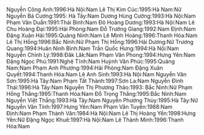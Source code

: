Nguyễn Công Anh:1996:Hà Nội:Nam
Lê Thị Kim Cúc:1995:Hà Nam:Nữ
Nguyễn Bá Cương:1995: Hà Tây:Nam
Dương Hùng Cường:1993:Hà Nội:Nam
Phạm Văn Duẩn:1991:Thái Bình:Nam
Đõ Hoàng Dương:1993:Hà Nội:Nam
Lê Chu Hoàng Đại:1995:Hải Phòng:Nam
Đỗ Trường Giang:1992:Nam Định:Nam
Đặng Xuân Hải:1995:Quảng Ninh:Nam
Lê Minh Hoàng:1996:Thanh Hóa:Nam
Lê Thị Hồng:1996:Bắc Ninh:Nữ
Phạm Thị Hồng:1996:Hải Dương:Nữ
Trương Quang:1994:Huân Ninh Bình:Nam
Trần Quốc Hưng:1994:Hà Nội:Nam
Nguyễn Chính Lý:1998:Đăk Lăk:Nam
Phạm Văn Phong:1994:Hưng Yên:Nam
Đặng Ngọc Phú:1991:Nghệ Tĩnh:Nam
Huỳnh Văn Phúc:1995:Quảng Nam:Nam
Phạm Anh Phương:1994:Hải Phòng:Nam
Đặng Xuân Quyết:1994:Thanh Hóa:Nam
Lê Anh Sinh:1993:Hà Nội:Nam
Nguyễn Văn Sơn:1995:Hà Tây:Nam
Phạm Tất Thành:1997:Sơn La:Nam
Nguyễn Đình Thái:1996:Hà Tây:Nam
Nguyễn Thị Phương Thảo:1993: Bắc Ninh:Nữ
Phạm Hồng Thắng:1995:Thanh Hóa:Nam
Đỗ Trọng Thắng:1995:Bắc Ninh:Nam
Nguyễn Việt Thắng:1993:Hà Tây:Nam
Nguyễn Phương Thùy:1995:Hà Tây:Nữ
Nguyễn Văn Tính:1997:Hưng Yên:Nam
Phạm Văn Tuyền:1988:Nam Định:Nam
Phạm Thành Vân:1984:Hà Nội:Nam
Lê Thị Hoàng Yến:1998:Hưng Yên:Nữ
Đặng Ngọc Khuê:1997:Hà Nội:Nam
Lê Thành Minh:1996:Thanh Hóa:Nam





















